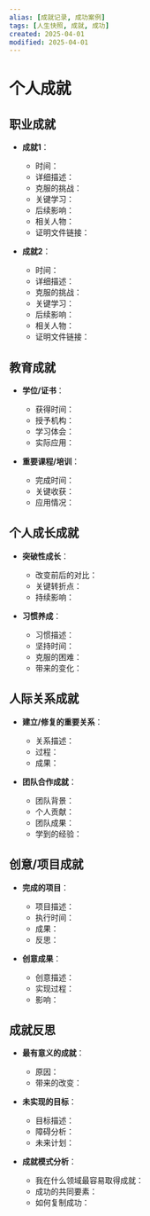 ```yaml
---
alias: [成就记录, 成功案例]
tags: [人生快照, 成就, 成功]
created: 2025-04-01
modified: 2025-04-01
---
```


# 个人成就

## 职业成就
- **成就1**：
  - 时间：
  - 详细描述：
  - 克服的挑战：
  - 关键学习：
  - 后续影响：
  - 相关人物：
  - 证明文件链接：

- **成就2**：
  - 时间：
  - 详细描述：
  - 克服的挑战：
  - 关键学习：
  - 后续影响：
  - 相关人物：
  - 证明文件链接：

## 教育成就
- **学位/证书**：
  - 获得时间：
  - 授予机构：
  - 学习体会：
  - 实际应用：

- **重要课程/培训**：
  - 完成时间：
  - 关键收获：
  - 应用情况：

## 个人成长成就
- **突破性成长**：
  - 改变前后的对比：
  - 关键转折点：
  - 持续影响：

- **习惯养成**：
  - 习惯描述：
  - 坚持时间：
  - 克服的困难：
  - 带来的变化：

## 人际关系成就
- **建立/修复的重要关系**：
  - 关系描述：
  - 过程：
  - 成果：

- **团队合作成就**：
  - 团队背景：
  - 个人贡献：
  - 团队成果：
  - 学到的经验：

## 创意/项目成就
- **完成的项目**：
  - 项目描述：
  - 执行时间：
  - 成果：
  - 反思：

- **创意成果**：
  - 创意描述：
  - 实现过程：
  - 影响：

## 成就反思
- **最有意义的成就**：
  - 原因：
  - 带来的改变：

- **未实现的目标**：
  - 目标描述：
  - 障碍分析：
  - 未来计划：

- **成就模式分析**：
  - 我在什么领域最容易取得成就：
  - 成功的共同要素：
  - 如何复制成功：